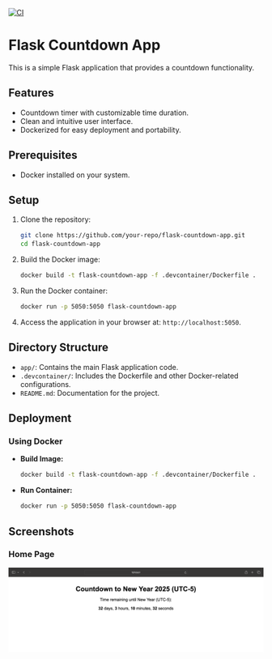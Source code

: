 [![CI](https://github.com/nogibjj/Javidan_IDS706_Week12_Docker/actions/workflows/main.yaml/badge.svg)](https://github.com/nogibjj/Javidan_IDS706_Week12_Docker/actions/workflows/main.yaml)

# Flask Countdown App

This is a simple Flask application that provides a countdown functionality.

## Features

- Countdown timer with customizable time duration.
- Clean and intuitive user interface.
- Dockerized for easy deployment and portability.

## Prerequisites

- Docker installed on your system.

## Setup

1. Clone the repository:

   ```bash
   git clone https://github.com/your-repo/flask-countdown-app.git
   cd flask-countdown-app
   ```

2. Build the Docker image:

   ```bash
   docker build -t flask-countdown-app -f .devcontainer/Dockerfile .
   ```

3. Run the Docker container:

   ```bash
   docker run -p 5050:5050 flask-countdown-app
   ```

4. Access the application in your browser at: `http://localhost:5050`.

## Directory Structure

- `app/`: Contains the main Flask application code.
- `.devcontainer/`: Includes the Dockerfile and other Docker-related configurations.
- `README.md`: Documentation for the project.

## Deployment

### Using Docker

- **Build Image:**

  ```bash
  docker build -t flask-countdown-app -f .devcontainer/Dockerfile .
  ```

- **Run Container:**

  ```bash
  docker run -p 5050:5050 flask-countdown-app
  ```

## Screenshots

### Home Page
![Home Page](https://github.com/nogibjj/Javidan_IDS706_Week12_Docker/blob/911d8236ef7b5200ed9eed0f25a49bb2bdb2728f/img/app_screenshot.png)


#